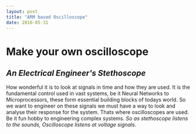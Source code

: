 ```yaml
---
layout: post
title: "ARM based Oscilloscope"
date: 2016-05-31
---
```


Make your own oscilloscope
=========================
_An Electrical Engineer's Stethoscope_
--------------------------------------
How wonderful it is to look at signals in time and how they are used. It is the fundamental control used in vast systems, be it Neural Networks to Microprocessors, these form essential building blocks of todays world.
So we want to engineer on these signals we must have a way to look and analyse their response for the system. Thats where oscilloscopes are used. Be it fun hobby to engineering complex systems.
_So as stethoscope listens to the sounds, Oscilloscope listens at voltage signals_.
